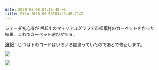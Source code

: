 ```yaml
---
date: 2020-06-08 04:16:48 +0
title: Ello 2020-06-08T04:16:48.714Z
---
```

シェーダ初心者が #UE4 のマテリアルグラフで市松模様のカーペットを作った結果。これでカーペット選びが捗る。

**追記**：じつは下のコードはいろいろ間違っていたのであとで修正します。

![](https://assets2.ello.co/uploads/asset/attachment/11443753/ello-optimized-7723b0a1.jpg)

![](https://assets3.ello.co/uploads/asset/attachment/11443755/ello-optimized-310b5077.jpg)

